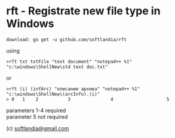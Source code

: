 # rft - Registrate new file type in Windows

	download: go get -u github.com/softlandia/rft

using

	>rft txt txtFile "text document" "notepad++ %1" "c:\windows\ShellNew\std text doc.txt"  
or

	>rft (i) (infArc) "описание архива" "notepad++ %1" "c:\windows\ShellNew\(arcInfo).(i)"
	> 0   1    2           3               4                    5


parameters 1-4 required  
parameter  5   not required  

(c) softlandia@gmail.com
